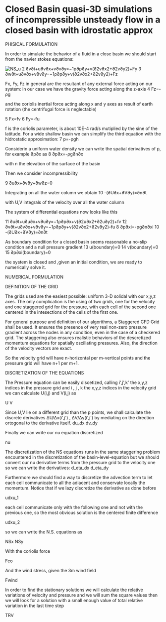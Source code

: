 # Closed Basin quasi-3D simulations of incompressible unsteady flow in a closed basin with idrostatic approx

PHISICAL FORMULATION

In order to simulate the behavior of a fluid in a close basin we should start from the navier stokes equations:

![NS_u](https://github.com/enricomoresco/Software-and-Computing-Repository/1.gif)
2 ∂v∂t+u∂v∂x+v∂v∂y=−1ρ∂p∂y+ν(∂2v∂x2+∂2v∂y2)+Fy
3 ∂w∂t+u∂v∂x+v∂v∂y=−1ρ∂p∂y+ν(∂2v∂x2+∂2v∂y2)+Fz

Fx, Fy, Fz in general are the resultant of any external force acting on our system:
in our case we have the gravity force acting along the z-axis 
4 Fz=-ρg

and the coriolis inertial force acting along x and y axes as result of earth rotation (the centrifugal force is neglectable)

5 Fx=fv
6 Fy=-fu

f is the coriolis parameter, is about 10E-4 rad/s mutiplied by the sine of the latitude.
For a wide shallow basin we can simplify the third equation with the hidrostatic approximation:
7 p=-ρgh

Considerin a uniform water density we can write the spatial derivatives of p, for example ∂p∂x as
8 ∂p∂x=-ρg∂n∂x

with n the elevation of the surface of the basin

Then we consider incompressibility

9 ∂u∂x+∂v∂y+∂w∂z=0

Integrating on all the water column we obtain
10 -(∂U∂x+∂V∂y)=∂n∂t

with U,V integrals of the velocity over all the water column 

The system of differential equations now looks like this

11 ∂u∂t+u∂u∂x+v∂u∂y=−1ρ∂p∂x+ν(∂2u∂x2+∂2u∂y2)+fv
12 ∂v∂t+u∂v∂x+v∂v∂y=−1ρ∂p∂y+ν(∂2v∂x2+∂2v∂y2)-fu
8 ∂p∂xi=-ρg∂n∂xi
10 -(∂U∂x+∂V∂y)=∂n∂t

As boundary condition for a closed basin seems reasonable a no-slip condition and a null pressure gradient
13 u(boundary)=0
14 v(boundary)=0
15 ∂p∂xi(boundary)=0


the system is closed and ,given an initial condition, we are ready to numerically solve it.

NUMERICAL FORMULATION

DEFINITION OF THE GRID

The grids used are the easiest possible: uniform 3-D  solidal with our x,y,z axes.
The only complication is the using of two grids, one for the velocity and one staggered grid for the pressure, with each cell of the second one centered in the intesections of the cells of the first one.

For general purpose and definition of our algorithms, a Staggered CFD Grid shall be used. It ensures the presence of very real non-zero pressure gradient across the nodes in any condition, even in the case of a checkered grid. The staggering also ensures realistic behaviors of the descretized momentum equations for spatially oscillating pressures. Also, the direction of the velocity vectors are exact.

So the velocity grid will have n-horizontal per m-vertical points and the pressure grid will have n+1 per m+1.

DISCRETIZATION OF THE EQUATIONS

The Pressure equation can be easily discetized, calling i',j',k' the x,y,z indices in the pressure grid and i , j , k the x,y,z indices in the velocity grid 
we can calculate U(i,j) and V(i,j) as

U
V

Since U,V lie on a different grid than the p points, we shall calculate the discrete derivatives ΔU/Δx(i',j') , ΔV/Δy(i',j') by mediating on the direction ortogonal to the derivative itself.
du_dx
dv_dy

Finally we can write our nu equation discretized

nu

The discretization of the NS equations runs in the same staggering problem encountered in the discretization of the basin-level-equation but we should convert our nu derivative terms from the pressure grid to the velocity one so we can write the derivatives:
d_eta_dx
d_eta_dy

Furthermore we should find a way to discretize the advection term to let each cell communicate to all the adiacent and conservate locally the momentum.
Notice that if we lazy discretize the derivative as done before

udxu_1

each cell communicate only with the following one and not with the previous one, so the most obvious solution is the centered finite difference

udxu_2

so we can write the N.S. equations as

NSx
NSy

With the coriolis force 

Fco

And the wind stress, given the 3m wind field

Fwind

In order to find the stationary solutions we will calculate the relative variations of velocity and pressure and we will sum the square values 
then we will look for a solution with a small enough value of total relative variation in the last time step

TRV





















